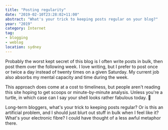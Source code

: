 ```yaml
---
title: "Posting regularity"
date: "2019-02-10T23:28:02+11:00"
abstract: "What's your trick to keeping posts regular on your blog?"
year: "2019"
category: Internet
tag:
- blogging
- weblog
location: sydney
---
```

Probably the worst kept secret of this blog is I often write posts in bulk, then post them over the following week. I love writing, but I prefer to post once or twice a day instead of twenty times on a given Saturday. My current job also absorbs my mental capacity and time during the week. 

This approach does come at a cost to timeliness, but people aren't reading this site hoping to get scoops or minute-by-minute analysis. Unless you're a turtle, in which case can I say your shell looks rather fabulous today. 🐢

Long-term bloggers, what's your trick to keeping posts regular? Or is this an artificial problem, and I should just blurt out stuff in bulk when I feel like it? What's your electronic fibre? I could have thought of a less awful metaphor there.

